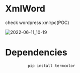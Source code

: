 # XmlWord
check wordpress xmlrpc(POC)


![2022-06-11_10-19](https://user-images.githubusercontent.com/73291263/173189730-a5a27f8d-ebd8-495b-b5f4-f49d30655d8c.png)

# Dependencies
              pip install termcolor
